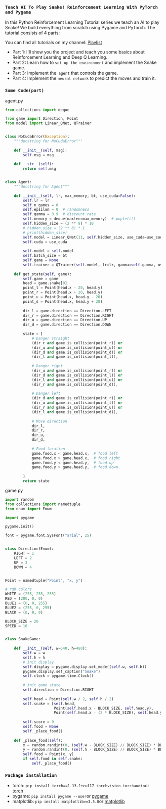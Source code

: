 ### `Teach AI To Play Snake! Reinforcement Learning With PyTorch and Pygame`

In this Python Reinforcement Learning Tutorial series we teach an AI to play Snake!
We build everything from scratch using Pygame and PyTorch. The tutorial consists of 4 parts:

You can find all tutorials on my
channel: [Playlist](https://www.youtube.com/playlist?list=PLqnslRFeH2UrDh7vUmJ60YrmWd64mTTKV)

- Part 1: I'll show you the project and teach you some basics about Reinforcement Learning and Deep Q Learning.
- Part 2: Learn how to ```set up the environment``` and implement the Snake game.
- Part 3: Implement the``` agent``` that controls the game.
- Part 4: Implement the ```neural network``` to predict the moves and train it.

### `Some Code(part)`

agent.py

```python
from collections import deque

from game import Direction, Point
from model import Linear_QNet, QTrainer


class NoCudaError(Exception):
    """docstring for NoCudaError"""
  
    def __init__(self, msg):
        self.msg = msg
  
    def __str__(self):
        return self.msg


class Agent:
    """docstring for Agent"""
  
    def __init__(self, lr, max_memory, bt, use_cuda=False):
        self.lr = lr
        self.n_games = 0
        self.epsilon = 0  # randomness
        self.gamma = 0.9  # discount rate
        self.memory = deque(maxlen=max_memory)  # popleft()
        self.hidden_size = (2 ** 8) * 10
        # hidden_size = (2 ** 8) * 1
        # print(hidden_size)
        self.model = Linear_QNet(11, self.hidden_size, use_cuda=use_cuda)
        self.cuda = use_cuda
      
        self.model = self.model
        self.batch_size = bt
        self.game = None
        self.trainer = QTrainer(self.model, lr=lr, gamma=self.gamma, use_cuda=use_cuda)
  
    def get_state(self, game):
        self.game = game
        head = game.snake[0]
        point_l = Point(head.x - 20, head.y)
        point_r = Point(head.x + 20, head.y)
        point_u = Point(head.x, head.y - 20)
        point_d = Point(head.x, head.y + 20)
      
        dir_l = game.direction == Direction.LEFT
        dir_r = game.direction == Direction.RIGHT
        dir_u = game.direction == Direction.UP
        dir_d = game.direction == Direction.DOWN
      
        state = [
            # Danger straight
            (dir_r and game.is_collision(point_r)) or
            (dir_u and game.is_collision(point_u)) or
            (dir_d and game.is_collision(point_d)) or
            (dir_l and game.is_collision(point_l)),
          
            # Danger right
            (dir_u and game.is_collision(point_r)) or
            (dir_d and game.is_collision(point_l)) or
            (dir_l and game.is_collision(point_u)) or
            (dir_r and game.is_collision(point_d)),
          
            # Danger left
            (dir_d and game.is_collision(point_r)) or
            (dir_u and game.is_collision(point_l)) or
            (dir_r and game.is_collision(point_u)) or
            (dir_l and game.is_collision(point_d)),
          
            # Move direction
            dir_l,
            dir_r,
            dir_u,
            dir_d,
          
            # Food location 
            game.food.x < game.head.x,  # food left
            game.food.x > game.head.x,  # food right
            game.food.y < game.head.y,  # food up
            game.food.y > game.head.y,  # food down
      
        ]
        return state

```

game.py

```python
import random
from collections import namedtuple
from enum import Enum

import pygame

pygame.init()

font = pygame.font.SysFont("arial", 25)


class Direction(Enum):
    RIGHT = 1
    LEFT = 2
    UP = 3
    DOWN = 4


Point = namedtuple("Point", "x, y")

# rgb colors
WHITE = (255, 255, 255)
RED = (200, 0, 0)
BLUE1 = (0, 0, 255)
BLUE2 = (255, 0, 255)
BLACK = (0, 0, 0)

BLOCK_SIZE = 20
SPEED = 10


class SnakeGame:
  
    def __init__(self, w=640, h=480):
        self.w = w
        self.h = h
        # init display
        self.display = pygame.display.set_mode((self.w, self.h))
        pygame.display.set_caption("Snake")
        self.clock = pygame.time.Clock()
      
        # init game state
        self.direction = Direction.RIGHT
      
        self.head = Point(self.w / 2, self.h / 2)
        self.snake = [self.head,
                      Point(self.head.x - BLOCK_SIZE, self.head.y),
                      Point(self.head.x - (2 * BLOCK_SIZE), self.head.y)]
      
        self.score = 0
        self.food = None
        self._place_food()
  
    def _place_food(self):
        x = random.randint(0, (self.w - BLOCK_SIZE) // BLOCK_SIZE) * BLOCK_SIZE
        y = random.randint(0, (self.h - BLOCK_SIZE) // BLOCK_SIZE) * BLOCK_SIZE
        self.food = Point(x, y)
        if self.food in self.snake:
            self._place_food()

```

### `Package installation`

- torch: ```pip install torch==1.13.1+cu117 torchvision torchaudio```or [torch](https://www.pytorch.org)
- pygame: ```pip install pygame --user```or [pygame](https://www.pygame.org)
- matplotlib: ```pip install matplotlib==3.5.0```or [matplotlib](https://matplotlib.org/3.5.0/index.html#installation)
